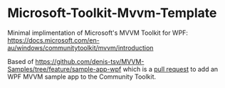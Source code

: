 # Microsoft-Toolkit-Mvvm-Template
 Minimal implimentation of Microsoft's MVVM Toolkit for WPF:
 https://docs.microsoft.com/en-au/windows/communitytoolkit/mvvm/introduction

 Based of https://github.com/denis-tsv/MVVM-Samples/tree/feature/sample-app-wpf which is a [pull request](https://github.com/CommunityToolkit/MVVM-Samples/pull/62) to add an WPF MVVM sample app to the Community Toolkit.
